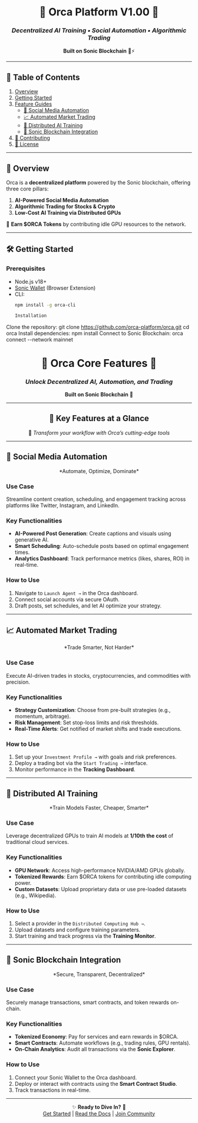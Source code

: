 <div align="center">

# 🐳 **Orca Platform V1.00** 🌊  
### *Decentralized AI Training • Social Automation • Algorithmic Trading*  
**Built on Sonic Blockchain** 🔗⚡  

</div>

---

## 🌟 **Table of Contents**
1. [Overview](#-overview)  
2. [Getting Started](#-getting-started)  
3. [Feature Guides](#-feature-guides)  
   - [🤖 Social Media Automation](#1-social-media-automation)  
   - [📈 Automated Market Trading](#2-automated-market-trading)  
   - [🧠 Distributed AI Training](#3-distributed-ai-training)  
   - [🔗 Sonic Blockchain Integration](#4-sonic-blockchain-integration)  
4. [🤝 Contributing](#-contributing)  
5. [📜 License](#-license)  

---

## 🚀 **Overview** <a name="-overview"></a>
Orca is a **decentralized platform** powered by the Sonic blockchain, offering three core pillars:  
1. **AI-Powered Social Media Automation**  
2. **Algorithmic Trading for Stocks & Crypto**  
3. **Low-Cost AI Training via Distributed GPUs**  

🔸 **Earn $ORCA Tokens** by contributing idle GPU resources to the network.  

---

## 🛠️ **Getting Started** <a name="-getting-started"></a>
### Prerequisites
- Node.js v18+  
- [Sonic Wallet](https://sonic.chain/wallet) (Browser Extension)  
- CLI:  
  ```bash
  npm install -g orca-cli

  Installation
Clone the repository:
git clone https://github.com/orca-platform/orca.git
cd orca
Install dependencies:
npm install
Connect to Sonic Blockchain:
orca connect --network mainnet




<div align="center">

# 🐳 **Orca Core Features** 🌊  
### *Unlock Decentralized AI, Automation, and Trading*  
**Built on Sonic Blockchain** 🔗  

</div>

---

<div align="center">

## 🧩 **Key Features at a Glance**  
🚀 *Transform your workflow with Orca’s cutting-edge tools*  

</div>

---

## 🤖 **Social Media Automation**  
<div align="center">  
*Automate, Optimize, Dominate*  
</div>  

### **Use Case**  
Streamline content creation, scheduling, and engagement tracking across platforms like Twitter, Instagram, and LinkedIn.  

### **Key Functionalities**  
- **AI-Powered Post Generation**: Create captions and visuals using generative AI.  
- **Smart Scheduling**: Auto-schedule posts based on optimal engagement times.  
- **Analytics Dashboard**: Track performance metrics (likes, shares, ROI) in real-time.  

### **How to Use**  
1. Navigate to `Launch Agent →` in the Orca dashboard.  
2. Connect social accounts via secure OAuth.  
3. Draft posts, set schedules, and let AI optimize your strategy.  

---

## 📈 **Automated Market Trading**  
<div align="center">  
*Trade Smarter, Not Harder*  
</div>  

### **Use Case**  
Execute AI-driven trades in stocks, cryptocurrencies, and commodities with precision.  

### **Key Functionalities**  
- **Strategy Customization**: Choose from pre-built strategies (e.g., momentum, arbitrage).  
- **Risk Management**: Set stop-loss limits and risk thresholds.  
- **Real-Time Alerts**: Get notified of market shifts and trade executions.  

### **How to Use**  
1. Set up your `Investment Profile →` with goals and risk preferences.  
2. Deploy a trading bot via the `Start Trading →` interface.  
3. Monitor performance in the **Tracking Dashboard**.  

---

## 🧠 **Distributed AI Training**  
<div align="center">  
*Train Models Faster, Cheaper, Smarter*  
</div>  

### **Use Case**  
Leverage decentralized GPUs to train AI models at **1/10th the cost** of traditional cloud services.  

### **Key Functionalities**  
- **GPU Network**: Access high-performance NVIDIA/AMD GPUs globally.  
- **Tokenized Rewards**: Earn $ORCA tokens for contributing idle computing power.  
- **Custom Datasets**: Upload proprietary data or use pre-loaded datasets (e.g., Wikipedia).  

### **How to Use**  
1. Select a provider in the `Distributed Computing Hub →`.  
2. Upload datasets and configure training parameters.  
3. Start training and track progress via the **Training Monitor**.  

---

## 🔗 **Sonic Blockchain Integration**  
<div align="center">  
*Secure, Transparent, Decentralized*  
</div>  

### **Use Case**  
Securely manage transactions, smart contracts, and token rewards on-chain.  

### **Key Functionalities**  
- **Tokenized Economy**: Pay for services and earn rewards in $ORCA.  
- **Smart Contracts**: Automate workflows (e.g., trading rules, GPU rentals).  
- **On-Chain Analytics**: Audit all transactions via the **Sonic Explorer**.  

### **How to Use**  
1. Connect your Sonic Wallet to the Orca dashboard.  
2. Deploy or interact with contracts using the **Smart Contract Studio**.  
3. Track transactions in real-time.  

---

<div align="center">

✨ **Ready to Dive In?** 🐋  
[Get Started](https://orca.ai) | [Read the Docs](https://docs.orca.ai) | [Join Community](https://discord.gg/orca)  

</div>

